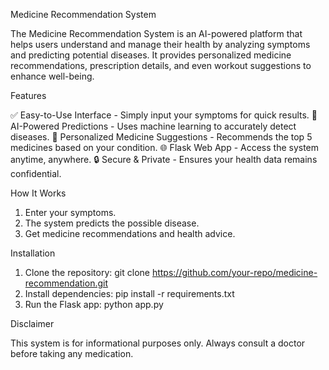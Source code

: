 Medicine Recommendation System 

The Medicine Recommendation System is an AI-powered platform that helps users understand and manage their health by analyzing symptoms and predicting potential diseases. It provides personalized medicine recommendations, prescription details, and even workout suggestions to enhance well-being.

Features 

✅ Easy-to-Use Interface - Simply input your symptoms for quick results.
🤖 AI-Powered Predictions - Uses machine learning to accurately detect diseases.
💊 Personalized Medicine Suggestions - Recommends the top 5 medicines based on your condition.
🌐 Flask Web App - Access the system anytime, anywhere.
🔒 Secure & Private - Ensures your health data remains confidential.

How It Works

1. Enter your symptoms.
2. The system predicts the possible disease.
3. Get medicine recommendations and health advice.

Installation

1. Clone the repository:
        git clone https://github.com/your-repo/medicine-recommendation.git
2. Install dependencies:
        pip install -r requirements.txt
3. Run the Flask app:
        python app.py

Disclaimer

This system is for informational purposes only. Always consult a doctor before taking any medication.